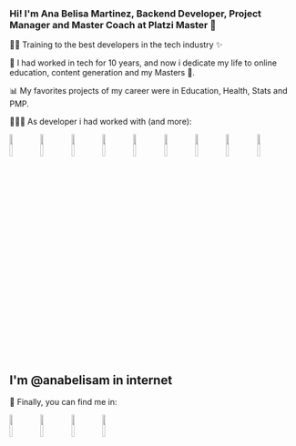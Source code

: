 ### Hi! I'm Ana Belisa Martinez, Backend Developer, Project Manager and Master Coach at Platzi Master 👋

💪🏼 Training to the best developers in the tech industry ✨

🌟 I had worked in tech for 10 years, and now i dedicate my life to online education, content generation and my Masters 💚.

📊 My favorites projects of my career were in Education, Health, Stats and PMP.

👩🏻‍💻 As developer i had worked with (and more):

<code><img width="10%" src="https://www.vectorlogo.zone/logos/php/php-horizontal.svg"></code> <code><img width="10%" src="https://www.vectorlogo.zone/logos/laravel/laravel-ar21.svg"></code> <code><img width="10%" src="https://www.vectorlogo.zone/logos/jquery/jquery-ar21.svg"></code> <code><img width="10%" src="https://www.vectorlogo.zone/logos/angular/angular-ar21.svg"></code> <code><img width="10%" src="https://www.vectorlogo.zone/logos/typescriptlang/typescriptlang-ar21.svg"></code> <code><img width="10%" src="https://www.vectorlogo.zone/logos/mysql/mysql-horizontal.svg"></code> <code><img width="10%" src="https://www.vectorlogo.zone/logos/postgresql/postgresql-horizontal.svg"></code> <code><img width="10%" src="https://www.vectorlogo.zone/logos/stripe/stripe-ar21.svg"></code> <code><img width="10%" src="https://www.vectorlogo.zone/logos/getbootstrap/getbootstrap-ar21.svg"></code>


## I'm @anabelisam in internet

🔎 Finally, you can find me in:
 
<code><a href="https://www.linkedin.com/in/anabelisam"><img width="10%" src="https://www.vectorlogo.zone/logos/linkedin/linkedin-ar21.svg"></a></code>
<code><a href="https://twitter.com/anabelisam_"><img width="10%" src="https://www.vectorlogo.zone/logos/twitter/twitter-ar21.svg"></a></code>
<code><a href="https://www.youtube.com/anabelisam"><img width="10%" src="https://www.vectorlogo.zone/logos/youtube/youtube-ar21.svg"></a></code>
<code><a href="https://twitch.tv/anabelisam"><img width="10%" src="https://www.vectorlogo.zone/logos/twitch/twitch-horizontal.svg"></a></code>